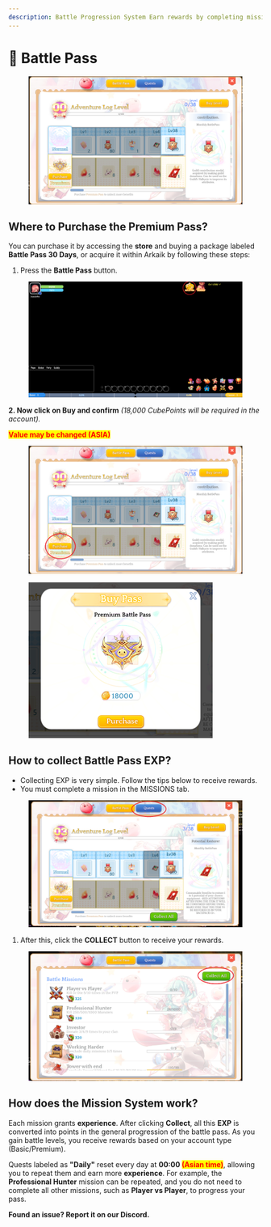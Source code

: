 ```yaml
---
description: Battle Progression System Earn rewards by completing missions.
---
```


# 🎫 Battle Pass

<figure><img src="../.gitbook/assets/image (540).png" alt=""><figcaption></figcaption></figure>

## **Where to Purchase the Premium Pass?**

You can purchase it by accessing the **store** and buying a package labeled **Battle Pass 30 Days**, or acquire it within Arkaik by following these steps:

1. Press the **Battle Pass** button.

<figure><img src="../.gitbook/assets/image (178).png" alt=""><figcaption></figcaption></figure>

**2. Now click on Buy and confirm** _(18,000 CubePoints will be required in the account)._&#x20;

<mark style="color:red;">**Value may be changed (ASIA)**</mark>

<figure><img src="../.gitbook/assets/12344.png" alt=""><figcaption></figcaption></figure>

<figure><img src="../.gitbook/assets/55544.png" alt="" width="365"><figcaption></figcaption></figure>

## **How to collect Battle Pass EXP?**

* Collecting EXP is very simple. Follow the tips below to receive rewards.
* You must complete a mission in the MISSIONS tab.

<figure><img src="../.gitbook/assets/123333333 (1).png" alt=""><figcaption></figcaption></figure>

1. After this, click the **COLLECT** button to receive your rewards.

<figure><img src="../.gitbook/assets/6958.png" alt=""><figcaption></figcaption></figure>

## **How does the Mission System work?**

Each mission grants **experience**. After clicking **Collect**, all this **EXP** is converted into points in the general progression of the battle pass. As you gain battle levels, you receive rewards based on your account type (Basic/Premium).

Quests labeled as **"Daily"** reset every day at **00:00&#x20;**<mark style="color:red;">**(Asian time)**</mark>, allowing you to repeat them and earn more **experience**. For example, the **Professional Hunter** mission can be repeated, and you do not need to complete all other missions, such as **Player vs Player**, to progress your pass.

**Found an issue? Report it on our Discord.**
